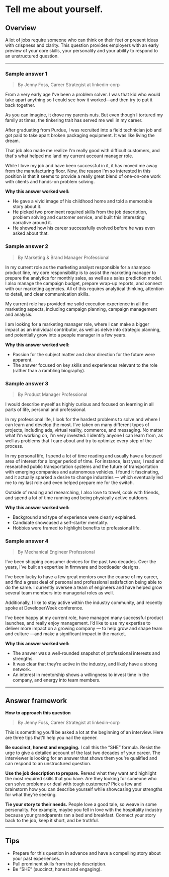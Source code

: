 # Tell me about yourself.

## Overview
A lot of jobs require someone who can think on their feet or present ideas with crispness and clarity. This question provides employers with an early preview of your core skills, your personality and your ability to respond to an unstructured question.

---

### Sample answer 1
> By Jenny Foss, Career Strategist at linkedin-corp

From a very early age I've been a problem solver. I was that kid who would take apart anything so I could see how it worked—and then try to put it back together. 

As you can imagine, it drove my parents nuts. But even though I tortured my family at times, the tinkering trait has served me well in my career. 

After graduating from Purdue, I was recruited into a field technician job and got paid to take apart broken packaging equipment. It was like living the dream.

That job also made me realize I'm really good with difficult customers, and that's what helped me land my current account manager role.

While I love my job and have been successful in it, it has moved me away from the manufacturing floor. Now, the reason I'm so interested in this position is that it seems to provide a really great blend of one-on-one work with clients and hands-on problem solving.

**Why this answer worked well:**

* He gave a vivid image of his childhood home and told a memorable story about it.
* He picked two prominent required skills from the job description, problem solving and customer service, and built this interesting narrative around it.
* He showed how his career successfully evolved before he was even asked about that.

### Sample answer 2
> By Marketing & Brand Manager Professional

In my current role as the marketing analyst responsible for a shampoo product line, my core responsibility is to assist the marketing manager to prepare the analytics for monthly sales, as well as a sales prediction model. I also manage the campaign budget, prepare wrap-up reports, and connect with our marketing agencies. All of this requires analytical thinking, attention to detail, and clear communication skills. 

My current role has provided me solid execution experience in all the marketing aspects, including campaign planning, campaign management and analysis.

I am looking for a marketing manager role, where I can make a bigger impact as an individual contributor, as well as delve into strategic planning, and potentially grow into a people manager in a few years.

**Why this answer worked well:**

* Passion for the subject matter and clear direction for the future were apparent.
* The answer focused on key skills and experiences relevant to the role (rather than a rambling biography).

### Sample answer 3
> By Product Manager Professional

I would describe myself as highly curious and focused on learning in all parts of life, personal and professional. 

In my professional life, I look for the hardest problems to solve and where I can learn and develop the most. I’ve taken on many different types of projects, including ads, virtual reality, commerce, and messaging. No matter what I’m working on, I’m very invested. I identify anyone I can learn from, as well as problems that I care about and try to optimize every step of the process.

In my personal life, I spend a lot of time reading and usually have a focused area of interest for a longer period of time. For instance, last year, I read and researched public transportation systems and the future of transportation with emerging companies and autonomous vehicles. I found it fascinating, and it actually sparked a desire to change industries — which eventually led me to my last role and even helped prepare me for the switch.

Outside of reading and researching, I also love to travel, cook with friends, and spend a lot of time running and being physically active outdoors.

**Why this answer worked well:**

* Background and type of experience were clearly explained.
* Candidate showcased a self-starter mentality.
* Hobbies were framed to highlight benefits to professional life.

### Sample answer 4
> By Mechanical Engineer Professional

I’ve been shipping consumer devices for the past two decades. Over the years, I’ve built an expertise in firmware and bootloader designs.

I’ve been lucky to have a few great mentors over the course of my career, and find a great deal of personal and professional satisfaction being able to do the same. I currently oversee a team of engineers and have helped grow several team members into managerial roles as well.

Additionally, I like to stay active within the industry community, and recently spoke at DeveloperWeek conference.

I’ve been happy at my current role, have managed many successful product launches, and really enjoy management. I’d like to use my expertise to deliver more impact on a growing company — to help grow and shape team and culture —and make a significant impact in the market.

**Why this answer worked well:**

* The answer was a well-rounded snapshot of professional interests and strengths.
* It was clear that they’re active in the industry, and likely have a strong network.
* An interest in mentorship shows a willingness to invest time in the company, and energy into team members.

---

## Answer framework

**How to approach this question**
> By Jenny Foss, Career Strategist at linkedin-corp

This is something you'll be asked a lot at the beginning of an interview. Here are three tips that'll help you nail the opener.

**Be succinct, honest and engaging.** I call this the “SHE” formula. Resist the urge to give a detailed account of the last two decades of your career. The interviewer is looking for an answer that shows them you're qualified and can respond to an unstructured question.

**Use the job description to prepare.** Reread what they want and highlight the most required skills that you have. Are they looking for someone who can solve problems or deal with tough customers? Pick a few and brainstorm how you can describe yourself while showcasing your strengths for what they’re seeking.

**Tie your story to their needs.** People love a good tale, so weave in some personality. For example, maybe you fell in love with the hospitality industry because your grandparents ran a bed and breakfast. Connect your story back to the job, keep it short, and be truthful.

---

## Tips

* Prepare for this question in advance and have a compelling story about your past experiences.
* Pull prominent skills from the job description.
* Be “SHE” (succinct, honest and engaging).
